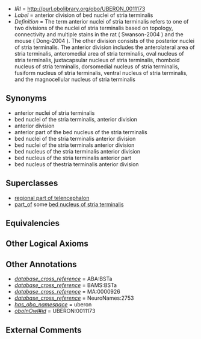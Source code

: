  * *IRI* = http://purl.obolibrary.org/obo/UBERON_0011173
 * *Label* = anterior division of bed nuclei of stria terminalis
 * *Definition* = The term anterior nuclei of stria terminalis refers to one of two divisions of the nuclei of stria terminalis based on topology, connectivity and multiple stains in the rat ( Swanson-2004 ) and the mouse ( Dong-2004 ). The other division consists of the posterior nuclei of stria terminalis. The anterior division includes the anterolateral area of stria terminalis, anteromedial area of stria terminalis, oval nucleus of stria terminalis, juxtacapsular nucleus of stria terminalis, rhomboid nucleus of stria terminalis, dorsomedial nucleus of stria terminalis, fusiform nucleus of stria terminalis, ventral nucleus of stria terminalis, and the magnocellular nucleus of stria terminalis

## Synonyms

 * anterior nuclei of stria terminalis
 * bed nuclei of the stria terminalis, anterior division
 * anterior division
 * anterior part of the bed nucleus of the stria terminalis
 * bed nuclei of the stria terminalis anterior division
 * bed nuclei of the stria terminals anterior division
 * bed nucleus of the stria terminalis anterior division
 * bed nucleus of the stria terminalis anterior part
 * bed nucleus of thestria terminalis anterior division

## Superclasses

 * [regional part of telencephalon](../../UBERON/91/UBERON_0002791.md)
 * [part_of](../../BFO/50/BFO_0000050.md) some [bed nucleus of stria terminalis](../../UBERON/80/UBERON_0001880.md)

## Equivalencies


## Other Logical Axioms


## Other Annotations

 * *[database_cross_reference](../../ef/oboInOwl#hasDbXref.md)* = ABA:BSTa
 * *[database_cross_reference](../../ef/oboInOwl#hasDbXref.md)* = BAMS:BSTa
 * *[database_cross_reference](../../ef/oboInOwl#hasDbXref.md)* = MA:0000926
 * *[database_cross_reference](../../ef/oboInOwl#hasDbXref.md)* = NeuroNames:2753
 * *[has_obo_namespace](../../ce/oboInOwl#hasOBONamespace.md)* = uberon
 * *[oboInOwl#id](../../id/oboInOwl#id.md)* = UBERON:0011173

## External Comments

